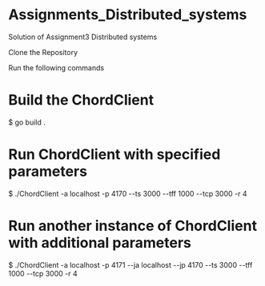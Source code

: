# Assignments_Distributed_systems
Solution of Assignment3 Distributed systems


Clone the Repository

Run the following commands

# Build the ChordClient
$ go build .

# Run ChordClient with specified parameters
$ ./ChordClient -a localhost -p 4170 --ts 3000 --tff 1000 --tcp 3000 -r 4

# Run another instance of ChordClient with additional parameters
$ ./ChordClient -a localhost -p 4171 --ja localhost --jp 4170 --ts 3000 --tff 1000 --tcp 3000 -r 4

